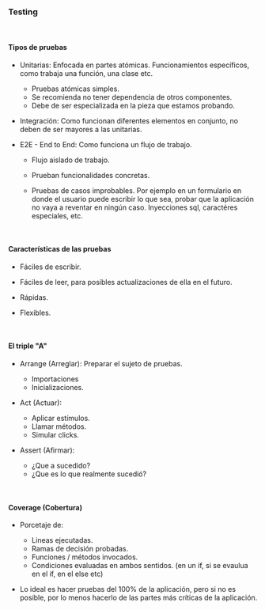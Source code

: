 ### Testing

<br>

#### Tipos de pruebas

- Unitarias: Enfocada en partes atómicas.
    Funcionamientos específicos, como trabaja una función, una clase etc.

    - Pruebas atómicas simples.
    - Se recomienda no tener dependencia de otros componentes.
    - Debe de ser especializada en la pieza que estamos probando.

- Integración: Como funcionan diferentes elementos en conjunto, no deben de ser mayores a las unitarias.

- E2E - End to End: Como funciona un flujo de trabajo.
    - Flujo aislado de trabajo.
    
    - Prueban funcionalidades concretas.

    - Pruebas de casos improbables. Por ejemplo en un formulario en donde el usuario puede escribir lo que sea, probar que la aplicación no vaya a reventar en ningún caso. Inyecciones sql, caractéres especiales, etc.

<br>

#### Características de las pruebas

- Fáciles de escribir.

- Fáciles de leer, para posibles actualizaciones de ella en el futuro.

- Rápidas.

- Flexibles.

<br>

#### El triple "A"

- Arrange (Arreglar): Preparar el sujeto de pruebas.
    - Importaciones
    - Inicializaciones.

- Act (Actuar): 
    - Aplicar estímulos.
    - Llamar métodos.
    - Simular clicks. 

- Assert (Afirmar):
    - ¿Que a sucedido?
    - ¿Que es lo que realmente sucedió?

<br>

#### Coverage (Cobertura)

- Porcetaje de:
    - Lineas ejecutadas.
    - Ramas de decisión probadas.
    - Funciones / métodos invocados.
    - Condiciones evaluadas en ambos sentidos. (en un if, si se evaulua en el if, en el else etc)

- Lo ideal es hacer pruebas del 100% de la aplicación, pero si no es posible, por lo menos hacerlo de las partes más críticas de la aplicación.